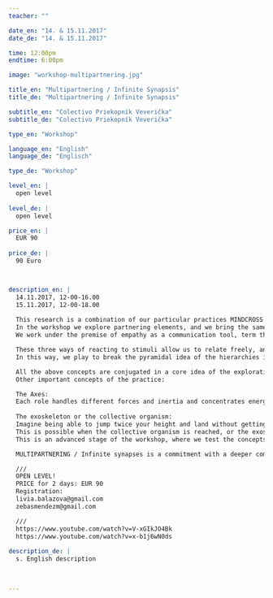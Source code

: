 ```yaml
---
teacher: ""

date_en: "14. & 15.11.2017"
date_de: "14. & 15.11.2017"

time: 12:00pm
endtime: 6:00pm

image: "workshop-multipartnering.jpg"

title_en: "Multipartnering / Infinite Synapsis"
title_de: "Multipartnering / Infinite Synapsis"

subtitle_en: "Colectivo Priekopník Veverička"
subtitle_de: "Colectivo Priekopník Veverička"

type_en: "Workshop"

language_en: "English"
language_de: "Englisch"

type_de: "Workshop"

level_en: |
  open level
  
level_de: |
  open level

price_en: |
  EUR 90 
  
price_de: |
  90 Euro 



description_en: |
  14.11.2017, 12-00-16.00  
  15.11.2017, 12-00-18.00  
  
  This research is a combination of our particular practices MINDCROSS and the Intuitive body -and our search for movement possibilities in situations of body interaction.
  In the workshop we explore partnering elements, and we bring the same to be applied in trios, quartets, quintets, groups and masses.
  We work under the premise of empathy as a communication tool, term that should not be confused with condescension or indifference. Through the game of empathy we come to the study of three basic actions to the work of body interaction: to follow, to resist, to transform.

  These three ways of reacting to stimuli allow us to relate freely, and come upon possibilities for language and risk growth, and opens the path to study another element that is fundamental in this type of work, which is the understanding of roles. Roles are not determined, but constantly change during the interaction. Understanding what role you are playing is critical to empowering action.
  In this way, we play to break the pyramidal idea of the hierarchies in the work of partnering to stimulate the creation of new material that contains multiple dynamics and leads the participant to experiment with more risk at the same time as he/she develops in parallel safety and resolution of difficulties, so important in the prevention of injuries, common in this type of work.

  All the above concepts are conjugated in a core idea of the exploration that we call the collective plie. That can be described as a group body state in which the core of all the actors are interconnected through the relationship with feet, soil, and body weight always in control.
  Other important concepts of the practice:  

  The Axes:  
  Each role handles different forces and inertia and concentrates energy at specific points depending on the dynamics, we will see that there is the individual axis, the common axis and the referential axis and we will study the specific needs of each one and how to better profit of the forces that are contained in them.   
  
  The exoskeleton or the collective organism:  
  Imagine being able to jump twice your height and land without getting hurt, or moving through the space without ever touching the ground, perhaps reaching something that is far away without moving from your place.
  This is possible when the collective organism is reached, or the exoskeleton is used.
  This is an advanced stage of the workshop, where we test the concepts learned, in complex communication scenarios in interactions of three to more bodies.  

  MULTIPARTNERING / Infinite synapses is a commitment with a deeper comunication, and the art of negotiating and reaching agreements, to bring us further together, and together, further.  

  ///  
  OPEN LEVEL!  
  PRICE for 2 days: EUR 90  
  Registration:  
  livia.balazova@gmail.com  
  zebasmendezm@gmail.com  

  ///  
  https://www.youtube.com/watch?v=V-xGIkJO4Bk  
  https://www.youtube.com/watch?v=x-b1j6wN0ds
  
description_de: |
  s. English description

 
  
---
```



